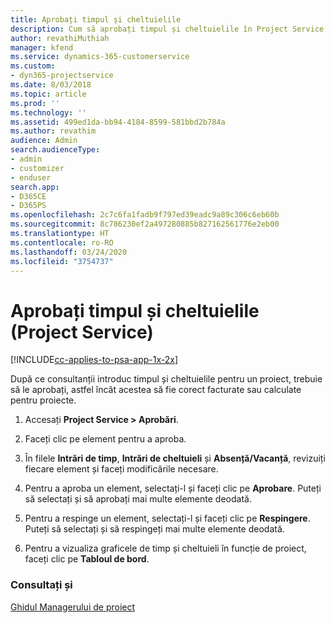 ```yaml
---
title: Aprobați timpul și cheltuielile
description: Cum să aprobați timpul și cheltuielile în Project Service
author: revathiMuthiah
manager: kfend
ms.service: dynamics-365-customerservice
ms.custom:
- dyn365-projectservice
ms.date: 8/03/2018
ms.topic: article
ms.prod: ''
ms.technology: ''
ms.assetid: 499ed1da-bb94-4184-8599-581bbd2b784a
ms.author: revathim
audience: Admin
search.audienceType:
- admin
- customizer
- enduser
search.app:
- D365CE
- D365PS
ms.openlocfilehash: 2c7c6fa1fadb9f797ed39eadc9a89c306c6eb60b
ms.sourcegitcommit: 8c786230ef2a497280885b827162561776e2eb00
ms.translationtype: HT
ms.contentlocale: ro-RO
ms.lasthandoff: 03/24/2020
ms.locfileid: "3754737"
---
```

# <a name="approve-time-and-expenses-project-service"></a>Aprobați timpul și cheltuielile (Project Service)

[!INCLUDE[cc-applies-to-psa-app-1x-2x](../includes/cc-applies-to-psa-app-1x-2x.md)]

După ce consultanții introduc timpul și cheltuielile pentru un proiect, trebuie să le aprobați, astfel încât acestea să fie corect facturate sau calculate pentru proiecte.  
  
1.  Accesați **Project Service > Aprobări**.  
  
2.  Faceți clic pe element pentru a aproba.  
  
3.  În filele **Intrări de timp**, **Intrări de cheltuieli** și **Absență/Vacanță**, revizuiți fiecare element și faceți modificările necesare.  
  
4.  Pentru a aproba un element, selectați-l și faceți clic pe **Aprobare**. Puteți să selectați și să aprobați mai multe elemente deodată.  
  
5.  Pentru a respinge un element, selectați-l și faceți clic pe **Respingere**. Puteți să selectați și să respingeți mai multe elemente deodată.  
  
6.  Pentru a vizualiza graficele de timp și cheltuieli în funcție de proiect, faceți clic pe **Tabloul de bord**.  
  
### <a name="see-also"></a>Consultați și  
 [Ghidul Managerului de proiect](../project-service/project-manager-guide.md)

